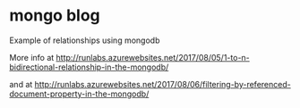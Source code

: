 # mongo blog
Example of relationships using mongodb

More info at http://runlabs.azurewebsites.net/2017/08/05/1-to-n-bidirectional-relationship-in-the-mongodb/

and at http://runlabs.azurewebsites.net/2017/08/06/filtering-by-referenced-document-property-in-the-mongodb/
